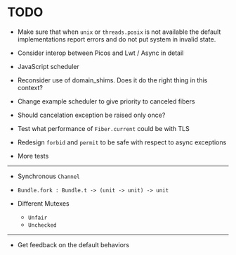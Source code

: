 # TODO

- Make sure that when `unix` or `threads.posix` is not available the default
  implementations report errors and do not put system in invalid state.

- Consider interop between Picos and Lwt / Async in detail

- JavaScript scheduler

- Reconsider use of domain_shims. Does it do the right thing in this context?

- Change example scheduler to give priority to canceled fibers

- Should cancelation exception be raised only once?

- Test what performance of `Fiber.current` could be with TLS

- Redesign `forbid` and `permit` to be safe with respect to async exceptions

- More tests

---

- Synchronous `Channel`

- `Bundle.fork : Bundle.t -> (unit -> unit) -> unit`

- Different Mutexes

  - `Unfair`
  - `Unchecked`

---

- Get feedback on the default behaviors
